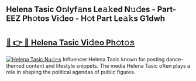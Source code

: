 ## Helena Tasic O𝚗lyf𝚊ns Le𝚊𝚔ed N𝚞𝚍es - Part-EEZ Ph𝚘tos Vi𝚍eo - H𝚘t Part Le𝚊𝚔s G1dwh

# <h2><a href="http://hf00ut.feru.top/?c=Helena+Tasic">🔗 👉 🔴 Helena Tasic Vi𝚍𝚎o Ph𝚘t𝚘𝚜</a></h2>

[![Helena Tasic Nu𝚍𝚎s](https://i.imgur.com/0TWrTi3.gif)](http://hf00ut.feru.top/?c=Helena+Tasic)
Influencer Helena Tasic known for posting dance-themed content and lifestyle snippets. The media Helena Tasic often plays a role in shaping the political agendas of public figures. 
